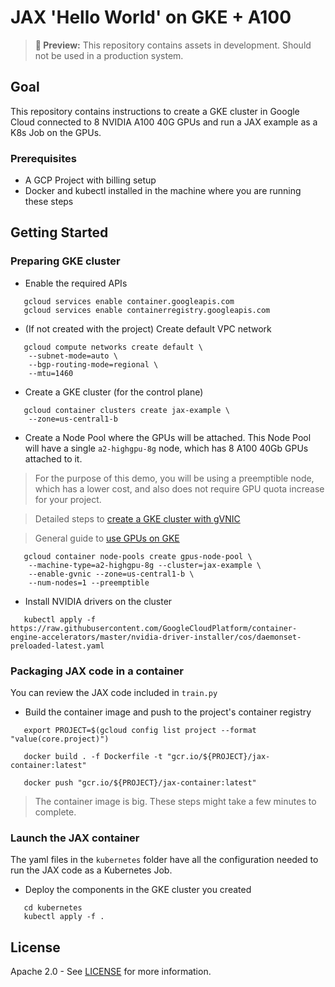 # JAX 'Hello World' on GKE + A100


> **🧪 Preview:** This repository contains assets in development. Should not be used in a production system.

## Goal

This repository contains instructions to create a GKE cluster in Google Cloud 
connected to 8 NVIDIA A100 40G GPUs and run a JAX example as a K8s Job on the GPUs.

### Prerequisites

- A GCP Project with billing setup
- Docker and kubectl installed in the machine where you are running these steps

## Getting Started

### Preparing GKE cluster

- Enable the required APIs

```
   gcloud services enable container.googleapis.com
   gcloud services enable containerregistry.googleapis.com
```

- (If not created with the project) Create default VPC network

```
   gcloud compute networks create default \
    --subnet-mode=auto \
    --bgp-routing-mode=regional \
    --mtu=1460
```

- Create a GKE cluster (for the control plane)

```
   gcloud container clusters create jax-example \
    --zone=us-central1-b
```

- Create a Node Pool where the GPUs will be attached.
This Node Pool will have a single `a2-highgpu-8g` node, which has
8 A100 40Gb GPUs attached to it. 

> For the purpose of this demo, you will be using a preemptible node,
which has a lower cost, and also does not require GPU quota increase
for your project.

> Detailed steps to [create a GKE cluster with gVNIC](https://cloud.google.com/kubernetes-engine/docs/how-to/using-gvnic)

> General guide to [use GPUs on GKE](https://cloud.google.com/kubernetes-engine/docs/how-to/gpus) 

```
   gcloud container node-pools create gpus-node-pool \
    --machine-type=a2-highgpu-8g --cluster=jax-example \
    --enable-gvnic --zone=us-central1-b \
    --num-nodes=1 --preemptible
```

- Install NVIDIA drivers on the cluster

```
   kubectl apply -f https://raw.githubusercontent.com/GoogleCloudPlatform/container-engine-accelerators/master/nvidia-driver-installer/cos/daemonset-preloaded-latest.yaml
```

### Packaging JAX code in a container

You can review the JAX code included in `train.py`

- Build the container image and push to the project's container registry

```
   export PROJECT=$(gcloud config list project --format "value(core.project)")

   docker build . -f Dockerfile -t "gcr.io/${PROJECT}/jax-container:latest"

   docker push "gcr.io/${PROJECT}/jax-container:latest"
```

> The container image is big. These steps might take a few minutes to complete.

### Launch the JAX container 

The yaml files in the `kubernetes` folder have all the configuration needed to run 
the JAX code as a Kubernetes Job.

- Deploy the components in the GKE cluster you created

```
   cd kubernetes
   kubectl apply -f .
```



## License

Apache 2.0 - See [LICENSE](LICENSE) for more information.
